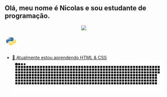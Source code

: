 ## Olá, meu nome é Nicolas e sou estudante de programação.

<div align="center">
  <a href="https://github.com/Arcanist011">
  <img height="180em" src="https://github-readme-stats.vercel.app/api?username=Arcanist011&show_icons=true&theme=apprentice&include_all_commits=true&count_private=true"/>
</div>

</div>
<div style="display: inline_block"><br>
  <img align="center" alt="Rafa-Python" height="30" width="40" src="https://raw.githubusercontent.com/devicons/devicon/master/icons/python/python-original.svg">
</div>

  ##

- 🌱 Atualmente estou aprendendo HTML & CSS
![Snake animation](https://github.com/Arcanist011/Arcanist011/blob/output/github-contribution-grid-snake.svg)
